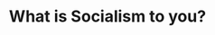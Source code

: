 ---
layout: post
type: episode
title: What is Socialism to you?
epnumber: 10
section: 0
description: William and Dr. Kade Roundy from Texas discuss the range of perspectives among people from different countries and different political persuasions. Is socialism what the Soviets had or what Scandinavians now have? Is it economic solidarity or the beginnings of a dictatorship?
image: /images/ep10banner.jpg
audio: s1!733d7
video: 3fFM8oSW1Ig
transcript: no
categories: [socialism, libertarianism]
tags: [interview]
comments: true
---